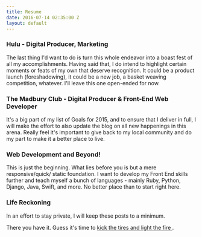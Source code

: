 ```yaml
---
title: Resume
date: 2016-07-14 02:35:00 Z
layout: default
---
```


### Hulu - Digital Producer, Marketing

The last thing I'd want to do is turn this whole endeavor into a boast fest of all my accomplishments. Having said that, I do intend to highlight certain moments or feats of my own that deserve recognition. It could be a  product launch (foreshadowing), it could be a new job, a basket weaving competition, whatever. I'll leave this one open-ended for now.

### The Madbury Club - Digital Producer & Front-End Web Developer

It's a big part of my list of Goals for 2015, and to ensure that I deliver in full, I will make the effort to also update the blog on all new happenings in this arena. Really feel it's important to give back to my local community and do my part to make it a better place to live. 


### Web Development and Beyond!

This is just the beginning. What lies before you is but a mere responsive/quick/ static foundation. I want to develop my Front End skills further and teach myself a bunch of languages - mainly Ruby, Python, Django, Java, Swift, and more. No better place than to start right here.

### Life Reckoning 

In an effort to stay private, I will keep these posts to a minimum. 

There you have it. Guess it's time to [ kick the tires and light the fire ](https://www.youtube.com/watch?v=2F1bMG9wzXY) .
